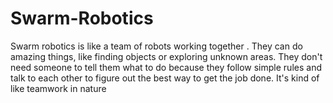 # Swarm-Robotics
Swarm robotics is like a team of robots working together . They can do amazing things, like finding objects or exploring unknown areas. They don't need someone to tell them what to do because they follow simple rules and talk to each other to figure out the best way to get the job done. It's kind of like teamwork in nature 
